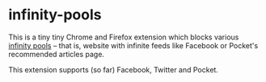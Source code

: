 # infinity-pools

This is a tiny tiny Chrome and Firefox extension which blocks various [infinity pools](https://medium.com/time-dorks/distractions-are-a-nuisance-but-infinity-pools-are-the-real-problem-e84122d62c0c) – that is, website with infinite feeds like Facebook or Pocket's recommended articles page.

This extension supports (so far) Facebook, Twitter and Pocket.
